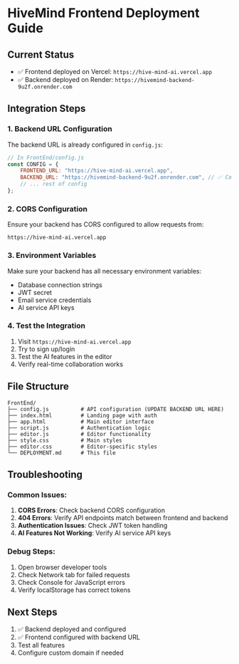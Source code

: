 # HiveMind Frontend Deployment Guide

## Current Status
- ✅ Frontend deployed on Vercel: `https://hive-mind-ai.vercel.app`
- ✅ Backend deployed on Render: `https://hivemind-backend-9u2f.onrender.com`

## Integration Steps

### 1. Backend URL Configuration
The backend URL is already configured in `config.js`:

```javascript
// In FrontEnd/config.js
const CONFIG = {
    FRONTEND_URL: "https://hive-mind-ai.vercel.app",
    BACKEND_URL: "https://hivemind-backend-9u2f.onrender.com", // ✅ Configured
    // ... rest of config
};
```

### 2. CORS Configuration
Ensure your backend has CORS configured to allow requests from:
```
https://hive-mind-ai.vercel.app
```

### 3. Environment Variables
Make sure your backend has all necessary environment variables:
- Database connection strings
- JWT secret
- Email service credentials
- AI service API keys

### 4. Test the Integration
1. Visit `https://hive-mind-ai.vercel.app`
2. Try to sign up/login
3. Test the AI features in the editor
4. Verify real-time collaboration works

## File Structure
```
FrontEnd/
├── config.js          # API configuration (UPDATE BACKEND URL HERE)
├── index.html         # Landing page with auth
├── app.html           # Main editor interface
├── script.js          # Authentication logic
├── editor.js          # Editor functionality
├── style.css          # Main styles
├── editor.css         # Editor-specific styles
└── DEPLOYMENT.md      # This file
```

## Troubleshooting

### Common Issues:
1. **CORS Errors**: Check backend CORS configuration
2. **404 Errors**: Verify API endpoints match between frontend and backend
3. **Authentication Issues**: Check JWT token handling
4. **AI Features Not Working**: Verify AI service API keys

### Debug Steps:
1. Open browser developer tools
2. Check Network tab for failed requests
3. Check Console for JavaScript errors
4. Verify localStorage has correct tokens

## Next Steps
1. ✅ Backend deployed and configured
2. ✅ Frontend configured with backend URL
3. Test all features
4. Configure custom domain if needed 